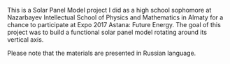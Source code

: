 This is a Solar Panel Model project I did as a high school sophomore at Nazarbayev Intellectual School of Physics and Mathematics in Almaty for a chance to participate at Expo 2017 Astana: Future Energy. The goal of this project was to build a functional solar panel model rotating around its vertical axis.

Please note that the materials are presented in Russian language.

